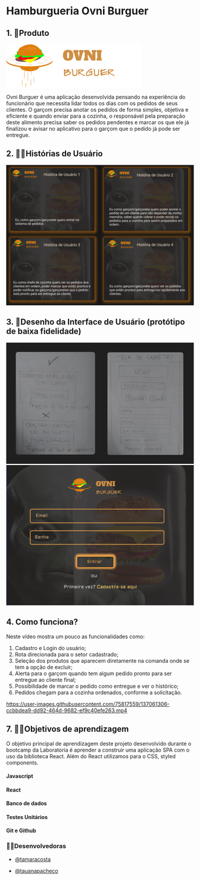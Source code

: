 # Hamburgueria Ovni Burguer

## 1. 🎯Produto
![logo-ovni](src/assets/logo-ovni.png)

Ovni Burguer é uma aplicação desenvolvida pensando na experiência do funcionário que necessita lidar todos os dias com os pedidos de seus clientes. O garçom precisa anotar os pedidos de forma simples, objetiva e eficiente e quando enviar para a cozinha, o responsável pela preparação deste alimento precisa saber os pedidos pendentes e marcar os que ele já finalizou e avisar no aplicativo para o garçom que o pedido já pode ser entregue.

## 2. 👩🧑Histórias de Usuário

![historias-de-usuario](src/assets/historias_de_usuario.png)

## 3. 🎨Desenho da Interface de Usuário (protótipo de baixa fidelidade)
![prototipo-baixa-fidelidade](src/assets/rabiscoframe.png)
![prototipo-baixa-fidelidade](src/assets/prototipo.png)


## 4. Como funciona?

Neste vídeo mostra um pouco as funcionalidades como:
1) Cadastro e Login do usuário;
2) Rota direcionada para o setor cadastrado;
3) Seleção dos produtos que aparecem diretamente na comanda onde se tem a opção de excluir;
4) Alerta para o garçom quando tem algum pedido pronto para ser entregue ao cliente final;
5) Possibilidade de marcar o pedido como entregue e ver o histórico;
6) Pedidos chegam para a cozinha ordenados, conforme a solicitação.




https://user-images.githubusercontent.com/75817559/137061306-ccbbdea9-dd92-464d-9682-ef9c40efe263.mp4




## 7. 👨‍💻Objetivos de aprendizagem

O objetivo principal de aprendizagem deste projeto desenvolvido durante o bootcamp da Laboratoria é aprender a construir uma aplicação SPA com o uso da biblioteca React. Além do React utilizamos para o CSS, styled components.

#### Javascript

#### React

#### Banco de dados

#### Testes Unitários

#### Git e Github


### 👩‍🔧Desenvolvedoras
- [@tamaracosta](https://www.github.com/tamaracosta) 

- [@tauanapacheco](https://github.com/Tauana-Pacheco) 
